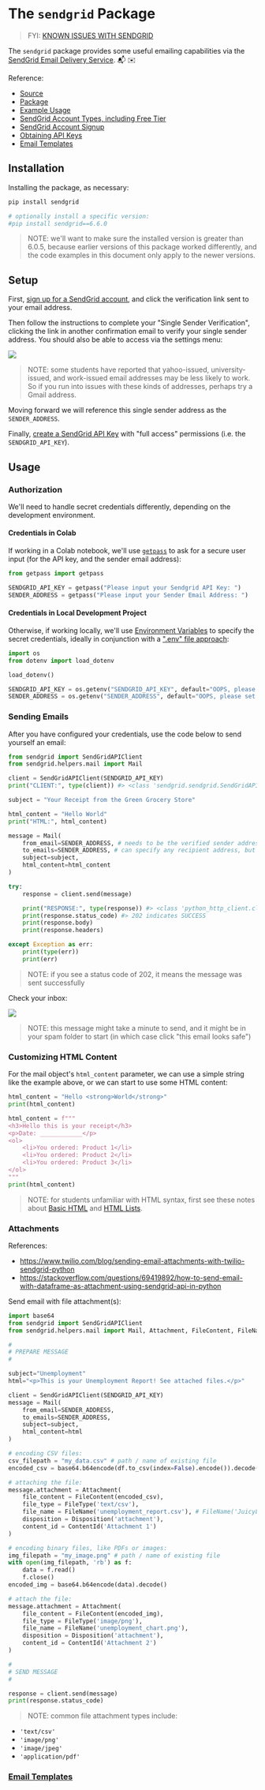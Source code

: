 # The `sendgrid` Package

> FYI: [KNOWN ISSUES WITH SENDGRID](https://github.com/prof-rossetti/intro-to-python/issues/41)

The `sendgrid` package provides some useful emailing capabilities via the [SendGrid Email Delivery Service](https://sendgrid.com/solutions/email-api/). :mailbox_with_mail: :envelope:

Reference:

  + [Source](https://github.com/sendgrid/sendgrid-python)
  + [Package](https://pypi.python.org/pypi/sendgrid)
  + [Example Usage](https://github.com/sendgrid/sendgrid-python/blob/master/examples/helpers/mail/mail_example.py)
  + [SendGrid Account Types, including Free Tier](https://sendgrid.com/pricing/)
  + [SendGrid Account Signup](https://signup.sendgrid.com/)
  + [Obtaining API Keys](https://app.sendgrid.com/settings/api_keys)
  + [Email Templates](https://sendgrid.com/docs/ui/sending-email/how-to-send-an-email-with-dynamic-transactional-templates/)


## Installation

Installing the package, as necessary:

```sh
pip install sendgrid

# optionally install a specific version:
#pip install sendgrid==6.6.0
```

> NOTE: we'll want to make sure the installed version is greater than 6.0.5, because earlier versions of this package worked differently, and the code examples in this document only apply to the newer versions.

## Setup

First, [sign up for a SendGrid account](https://signup.sendgrid.com/), and click the verification link sent to your email address.

Then follow the instructions to complete your "Single Sender Verification", clicking the link in another confirmation email to verify your single sender address. You should also be able to access via the settings menu:

![](https://user-images.githubusercontent.com/1328807/85074750-0cb54c00-b18b-11ea-940f-769cbcde53ad.png)

> NOTE: some students have reported that yahoo-issued, university-issued, and work-issued email addresses may be less likely to work. So if you run into issues with these kinds of addresses, perhaps try a Gmail address.

Moving forward we will reference this single sender address as the `SENDER_ADDRESS`.

Finally, [create a SendGrid API Key](https://app.sendgrid.com/settings/api_keys) with "full access" permissions (i.e. the `SENDGRID_API_KEY`).

## Usage

### Authorization


We'll need to handle secret credentials differently, depending on the development environment.

#### Credentials in Colab

If working in a Colab notebook, we'll use [`getpass`](./../modules/getpass.md) to ask for a secure user input (for the API key, and the sender email address):

```py
from getpass import getpass

SENDGRID_API_KEY = getpass("Please input your Sendgrid API Key: ")
SENDER_ADDRESS = getpass("Please input your Sender Email Address: ")
```

#### Credentials in Local Development Project

Otherwise, if working locally, we'll use [Environment Variables](./../../environment-variables/README.md) to specify the secret credentials, ideally in conjunction with a [".env" file approach](/notes/python/packages/dotenv.md):

```py
import os
from dotenv import load_dotenv

load_dotenv()

SENDGRID_API_KEY = os.getenv("SENDGRID_API_KEY", default="OOPS, please set env var called 'SENDGRID_API_KEY'")
SENDER_ADDRESS = os.getenv("SENDER_ADDRESS", default="OOPS, please set env var called 'SENDER_ADDRESS'")
```


### Sending Emails

After you have configured your credentials, use the code below to send yourself an email:

```py
from sendgrid import SendGridAPIClient
from sendgrid.helpers.mail import Mail

client = SendGridAPIClient(SENDGRID_API_KEY)
print("CLIENT:", type(client)) #> <class 'sendgrid.sendgrid.SendGridAPIClient>

subject = "Your Receipt from the Green Grocery Store"

html_content = "Hello World"
print("HTML:", html_content)

message = Mail(
    from_email=SENDER_ADDRESS, # needs to be the verified sender address
    to_emails=SENDER_ADDRESS, # can specify any recipient address, but self-sending here for demo purposes
    subject=subject,
    html_content=html_content
)

try:
    response = client.send(message)

    print("RESPONSE:", type(response)) #> <class 'python_http_client.client.Response'>
    print(response.status_code) #> 202 indicates SUCCESS
    print(response.body)
    print(response.headers)

except Exception as err:
    print(type(err))
    print(err)

```

> NOTE: if you see a status code of 202, it means the message was sent successfully

Check your inbox:

![](/img/notes/python/packages/sendgrid/email-screenshot.png)

> NOTE: this message might take a minute to send, and it might be in your spam folder to start (in which case click "this email looks safe")


### Customizing HTML Content

For the mail object's `html_content` parameter, we can use a simple string like the example above, or we can start to use some HTML content:

```py
html_content = "Hello <strong>World</strong>"
print(html_content)
```

```py
html_content = f"""
<h3>Hello this is your receipt</h3>
<p>Date: ____________</p>
<ol>
    <li>You ordered: Product 1</li>
    <li>You ordered: Product 2</li>
    <li>You ordered: Product 3</li>
</ol>
"""
print(html_content)
```

> NOTE: for students unfamiliar with HTML syntax, first see these notes about [Basic HTML](https://www.w3schools.com/html/html_basic.asp) and [HTML Lists](https://www.w3schools.com/html/html_lists.asp).

### Attachments

References:
  + https://www.twilio.com/blog/sending-email-attachments-with-twilio-sendgrid-python
  + https://stackoverflow.com/questions/69419892/how-to-send-email-with-dataframe-as-attachment-using-sendgrid-api-in-python

Send email with file attachment(s):

```py
import base64
from sendgrid import SendGridAPIClient
from sendgrid.helpers.mail import Mail, Attachment, FileContent, FileName, FileType, Disposition, ContentId

#
# PREPARE MESSAGE
#

subject="Unemployment"
html="<p>This is your Unemployment Report! See attached files.</p>"

client = SendGridAPIClient(SENDGRID_API_KEY)
message = Mail(
    from_email=SENDER_ADDRESS,
    to_emails=SENDER_ADDRESS,
    subject=subject,
    html_content=html
)

# encoding CSV files:
csv_filepath = "my_data.csv" # path / name of existing file
encoded_csv = base64.b64encode(df.to_csv(index=False).encode()).decode()

# attaching the file:
message.attachment = Attachment(
    file_content = FileContent(encoded_csv),
    file_type = FileType('text/csv'),
    file_name = FileName('unemployment_report.csv'), # FileName('JuicyLiftWorkout.pdf')
    disposition = Disposition('attachment'),
    content_id = ContentId('Attachment 1')
)

# encoding binary files, like PDFs or images:
img_filepath = "my_image.png" # path / name of existing file
with open(img_filepath, 'rb') as f:
    data = f.read()
    f.close()
encoded_img = base64.b64encode(data).decode()

# attach the file:
message.attachment = Attachment(
    file_content = FileContent(encoded_img),
    file_type = FileType('image/png'),
    file_name = FileName('unemployment_chart.png'),
    disposition = Disposition('attachment'),
    content_id = ContentId('Attachment 2')
)

#
# SEND MESSAGE
#

response = client.send(message)
print(response.status_code)
```

> NOTE: common file attachment types include:
  + `'text/csv'`
  + `'image/png'`
  + `'image/jpeg'`
  + `'application/pdf'`



### [Email Templates](sendgrid/email-templates.md)
